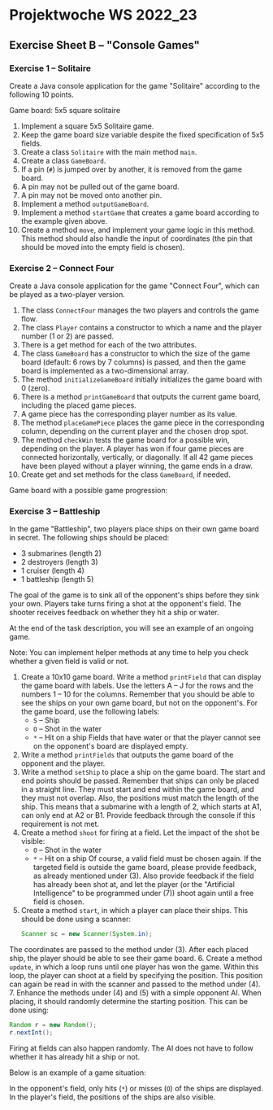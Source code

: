 # Projektwoche WS 2022_23

## Exercise Sheet B – "Console Games"

### Exercise 1 – Solitaire

Create a Java console application for the game "Solitaire" according to the following 10 points.

Game board: 5x5 square solitaire

1. Implement a square 5x5 Solitaire game.
2. Keep the game board size variable despite the fixed specification of 5x5 fields.
3. Create a class `Solitaire` with the main method `main`.
4. Create a class `GameBoard`.
5. If a pin (`#`) is jumped over by another, it is removed from the game board.
6. A pin may not be pulled out of the game board.
7. A pin may not be moved onto another pin.
8. Implement a method `outputGameBoard`.
9. Implement a method `startGame` that creates a game board according to the example given above.
10. Create a method `move`, and implement your game logic in this method. This method should also handle the input of coordinates (the pin that should be moved into the empty field is chosen).

### Exercise 2 – Connect Four

Create a Java console application for the game "Connect Four", which can be played as a two-player version.

1. The class `ConnectFour` manages the two players and controls the game flow.
2. The class `Player` contains a constructor to which a name and the player number (1 or 2) are passed.
3. There is a get method for each of the two attributes.
4. The class `GameBoard` has a constructor to which the size of the game board (default: 6 rows by 7 columns) is passed, and then the game board is implemented as a two-dimensional array.
5. The method `initializeGameBoard` initially initializes the game board with 0 (zero).
6. There is a method `printGameBoard` that outputs the current game board, including the placed game pieces.
7. A game piece has the corresponding player number as its value.
8. The method `placeGamePiece` places the game piece in the corresponding column, depending on the current player and the chosen drop spot.
9. The method `checkWin` tests the game board for a possible win, depending on the player. A player has won if four game pieces are connected horizontally, vertically, or diagonally.
If all 42 game pieces have been played without a player winning, the game ends in a draw.
10. Create get and set methods for the class `GameBoard`, if needed.

Game board with a possible game progression:

### Exercise 3 – Battleship

In the game "Battleship", two players place ships on their own game board in secret. The following ships should be placed:

- 3 submarines (length 2)
- 2 destroyers (length 3)
- 1 cruiser (length 4)
- 1 battleship (length 5)

The goal of the game is to sink all of the opponent's ships before they sink your own. Players take turns firing a shot at the opponent's field. The shooter receives feedback on whether they hit a ship or water.

At the end of the task description, you will see an example of an ongoing game.

Note: You can implement helper methods at any time to help you check whether a given field is valid or not.

1. Create a 10x10 game board. Write a method `printField` that can display the game board with labels. Use the letters A – J for the rows and the numbers 1 – 10 for the columns.
Remember that you should be able to see the ships on your own game board, but not on the opponent's.
For the game board, use the following labels:
   - `S` – Ship
   - `O` – Shot in the water
   - `*` – Hit on a ship
Fields that have water or that the player cannot see on the opponent's board are displayed empty.
2. Write a method `printFields` that outputs the game board of the opponent and the player.
3. Write a method `setShip` to place a ship on the game board. The start and end points should be passed.
Remember that ships can only be placed in a straight line. They must start and end within the game board, and they must not overlap.
Also, the positions must match the length of the ship. This means that a submarine with a length of 2, which starts at A1, can only end at A2 or B1.
Provide feedback through the console if this requirement is not met.
4. Create a method `shoot` for firing at a field. Let the impact of the shot be visible:
   - `O` – Shot in the water
   - `*` – Hit on a ship
Of course, a valid field must be chosen again. If the targeted field is outside the game board, please provide feedback, as already mentioned under (3).
Also provide feedback if the field has already been shot at, and let the player (or the "Artificial Intelligence" to be programmed under (7)) shoot again until a free field is chosen.
5. Create a method `start`, in which a player can place their ships. This should be done using a scanner:
   ```java
   Scanner sc = new Scanner(System.in);
   ```
The coordinates are passed to the method under (3).
After each placed ship, the player should be able to see their game board.
6. Create a method `update`, in which a loop runs until one player has won the game. Within this loop, the player can shoot at a field by specifying the position. This position can again be read in with the scanner and passed to the method under (4).
7. Enhance the methods under (4) and (5) with a simple opponent AI. When placing, it should randomly determine the starting position. This can be done using:
   ```java
   Random r = new Random();
   r.nextInt();
   ```
Firing at fields can also happen randomly. The AI does not have to follow whether it has already hit a ship or not.

Below is an example of a game situation:

In the opponent's field, only hits (`*`) or misses (`O`) of the ships are displayed. In the player's field, the positions of the ships are also visible.
